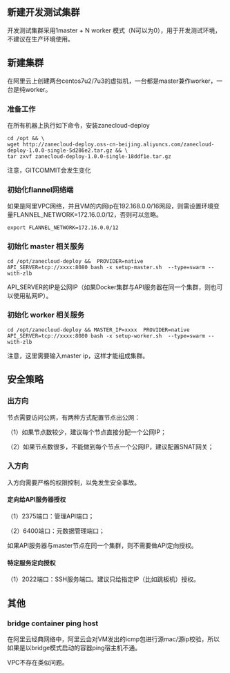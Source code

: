 


## 新建开发测试集群

开发测试集群采用1master + N worker 模式（N可以为0），用于开发测试环境，不建议在生产环境使用。

## 新建集群

在阿里云上创建两台centos7u2/7u3的虚拟机，一台都是master兼作worker，一台是纯worker。



### 准备工作

在所有机器上执行如下命令，安装zanecloud-deploy

```
cd /opt && \
wget http://zanecloud-deploy.oss-cn-beijing.aliyuncs.com/zanecloud-deploy-1.0.0-single-5d286e2.tar.gz && \
tar zxvf zanecloud-deploy-1.0.0-single-18ddf1e.tar.gz
```

注意，GITCOMMIT会发生变化


### 初始化flannel网络端

如果是阿里VPC网络，并且VM的内网ip在192.168.0.0/16网段，则需设置环境变量FLANNEL_NETWORK=172.16.0.0/12，否则可以忽略。

```
export FLANNEL_NETWORK=172.16.0.0/12
```


### 初始化 master 相关服务

```
cd /opt/zanecloud-deploy &&  PROVIDER=native API_SERVER=tcp://xxxx:8080 bash -x setup-master.sh  --type=swarm --with-zlb
```

API_SERVER的IP是公网IP（如果Docker集群与API服务器在同一个集群，则也可以使用私网IP）。


### 初始化 worker 相关服务
```
cd /opt/zanecloud-deploy && MASTER_IP=xxxx  PROVIDER=native API_SERVER=tcp://xxxx:8080 bash -x setup-worker.sh  --type=swarm --with-zlb
```
注意，这里需要输入master ip，这样才能组成集群。




## 安全策略

### 出方向

节点需要访问公网，有两种方式配置节点出公网：

（1）如果节点数较少，建议每个节点直接分配一个公网IP；

（2）如果节点数很多，不能做到每个节点一个公网IP，建议配置SNAT网关；

### 入方向

入方向需要严格的权限控制，以免发生安全事故。

#### 定向给API服务器授权

（1）2375端口：管理API端口；

（2）6400端口：元数据管理端口；

如果API服务器与master节点在同一个集群，则不需要做API定向授权。

#### 特定服务定向授权

（1）2022端口：SSH服务端口。建议只给指定IP（比如跳板机）授权。



## 其他

### bridge container ping host
在阿里云经典网络中，阿里云会对VM发出的icmp包进行源mac/源ip校验，所以如果是以bridge模式启动的容器ping宿主机不通。

VPC不存在类似问题。
